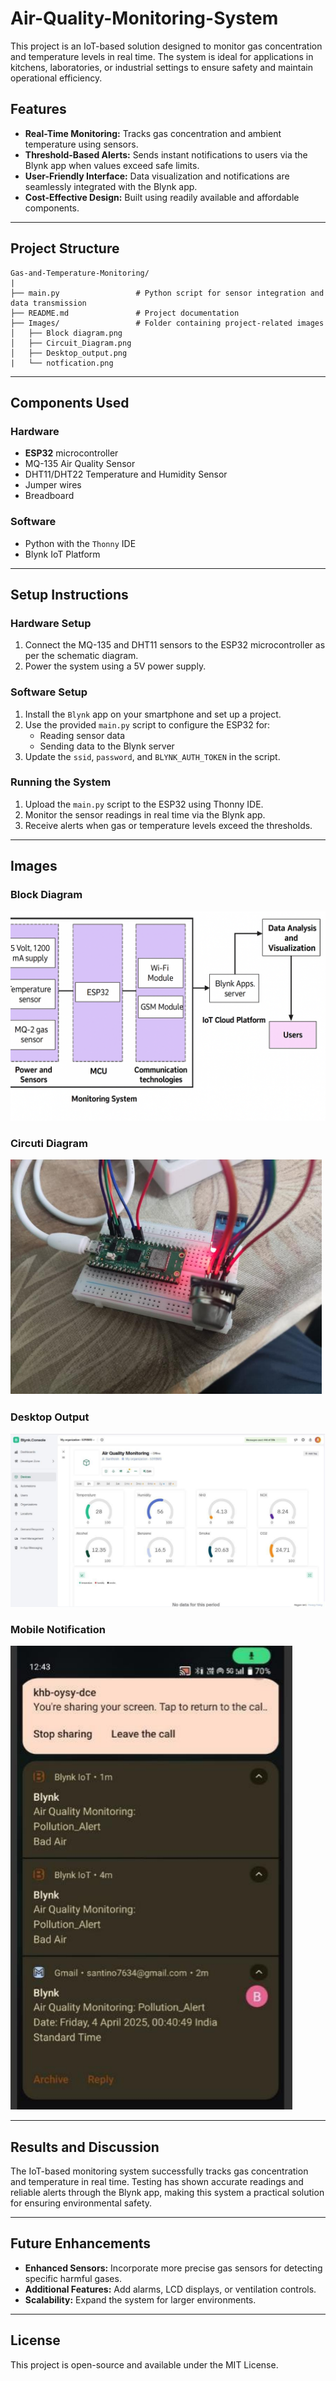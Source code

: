# Air-Quality-Monitoring-System

This project is an IoT-based solution designed to monitor gas concentration and temperature levels in real time. The system is ideal for applications in kitchens, laboratories, or industrial settings to ensure safety and maintain operational efficiency.

## Features
- **Real-Time Monitoring:** Tracks gas concentration and ambient temperature using sensors.
- **Threshold-Based Alerts:** Sends instant notifications to users via the Blynk app when values exceed safe limits.
- **User-Friendly Interface:** Data visualization and notifications are seamlessly integrated with the Blynk app.
- **Cost-Effective Design:** Built using readily available and affordable components.

---

## Project Structure
```
Gas-and-Temperature-Monitoring/
|
├── main.py                 # Python script for sensor integration and data transmission
├── README.md               # Project documentation
├── Images/                 # Folder containing project-related images
│   ├── Block diagram.png
│   ├── Circuit_Diagram.png
│   ├── Desktop_output.png
|   └── notfication.png
```

---

## Components Used

### Hardware
- **ESP32** microcontroller
- MQ-135 Air Quality Sensor
- DHT11/DHT22 Temperature and Humidity Sensor
- Jumper wires
- Breadboard

### Software
- Python with the `Thonny` IDE
- Blynk IoT Platform

---

## Setup Instructions

### Hardware Setup
1. Connect the MQ-135 and DHT11 sensors to the ESP32 microcontroller as per the schematic diagram.
2. Power the system using a 5V power supply.

### Software Setup
1. Install the `Blynk` app on your smartphone and set up a project.
2. Use the provided `main.py` script to configure the ESP32 for:
   - Reading sensor data
   - Sending data to the Blynk server
3. Update the `ssid`, `password`, and `BLYNK_AUTH_TOKEN` in the script.

### Running the System
1. Upload the `main.py` script to the ESP32 using Thonny IDE.
2. Monitor the sensor readings in real time via the Blynk app.
3. Receive alerts when gas or temperature levels exceed the thresholds.

---

## Images
### Block Diagram
![Block Diagram](Images/Block_Diagram.png)

### Circuti Diagram
![Circuit Design](Images/Circuit_Diagram.png)

### Desktop Output
![Desktop output](Images/Desktop_output.png)

### Mobile Notification
![Mobile notification](Images/notification.png)

---

## Results and Discussion
The IoT-based monitoring system successfully tracks gas concentration and temperature in real time. Testing has shown accurate readings and reliable alerts through the Blynk app, making this system a practical solution for ensuring environmental safety.

---

## Future Enhancements
- **Enhanced Sensors:** Incorporate more precise gas sensors for detecting specific harmful gases.
- **Additional Features:** Add alarms, LCD displays, or ventilation controls.
- **Scalability:** Expand the system for larger environments.

---

## License
This project is open-source and available under the MIT License.
